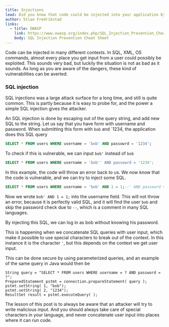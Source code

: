 ```yaml
---
title: Injections
lead: Did you know that code could be injected into your application by an attacker, which could retrieve data or do something else that you did not anticipate?
author: Stian Fredrikstad
links:
  - title: OWASP
    link: https://www.owasp.org/index.php/SQL_Injection_Prevention_Cheat_Sheet
    body: SQL Injection Prevention Cheat Sheet
---
```


Code can be injected in many different contexts. 
In SQL, XML, OS commands, almost every place you get input from a user could possibly be exploited.
This sounds very bad, but luckily the situation is not as bad as it sounds. As long as you are aware of the dangers, these kind of vulnerabilities can be averted.

### SQL injection

SQL injections was a large attack surface for a long time, and still is quite common. 
This is partly because it is easy to probe for, and the power a simple SQL injection gives the attacker.

An SQL injection is done by escaping out of the query string, and add new SQL to the string.
Let us say that you have form with username and password. When submitting this form with `bob` and `1234, the application does this SQL query

```sql
SELECT * FROM users WHERE username = 'bob' AND passowrd = '1234';
```

To check if this is vulnerable, we can input `bob'` instead of `bob`

```sql
SELECT * FROM users WHERE username = 'bob'' AND passowrd = '1234';
```

In this example, the code will throw an error back to us.
We now know that the code is vulnerable, and we can try to inject some SQL.

```sql
SELECT * FROM users WHERE username = 'bob' AND 1 = 1;--' AND passowrd = '1234';
```

Now we wrote `bob' AND 1 = 1;` into the username field. 
This will not throw an error, because it is perfectly valid SQL, and it will find the user `bob` and skip the password check due to `--`, which is a comment in many SQL languages.

By injecting this SQL, we can log in as bob without knowing his password.

This is happening when we concatenate SQL queries with user input, which make it possible to use special characters to break out of the context.
In this instance it is the character `'`, but this depends on the context we get user input.

This can be done secure by using parameterized queries, and an example of the same query in Java would then be

```
String query = "SELECT * FROM users WHERE username = ? AND password = ?";  
PreparedStatement pstmt = connection.prepareStatement( query );
pstmt.setString( 1, "bob");
pstmt.setString( 2, "1234"); 
ResultSet result = pstmt.executeQuery( );
```

The lesson of this post is to always be aware that an attacker will try to write malicious input.
And you should always take care of special characters in your language, and never concatenate user input into places where it can run code.